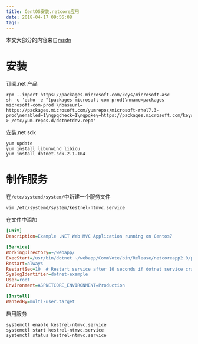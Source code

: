 ```yaml
---
title: CentOS安装.netcore应用
date: 2018-04-17 09:56:08
tags:
---
```


本文大部分的内容来自[msdn](https://www.microsoft.com/net/learn/get-started/linux/centos)

# 安装

订阅.net 产品

```shell
rpm --import https://packages.microsoft.com/keys/microsoft.asc
sh -c 'echo -e "[packages-microsoft-com-prod]\nname=packages-microsoft-com-prod \nbaseurl= https://packages.microsoft.com/yumrepos/microsoft-rhel7.3-prod\nenabled=1\ngpgcheck=1\ngpgkey=https://packages.microsoft.com/keys/microsoft.asc" > /etc/yum.repos.d/dotnetdev.repo'
```

安装.net sdk

```shell
yum update
yum install libunwind libicu
yum install dotnet-sdk-2.1.104
```

# 制作服务

在`/etc/systemd/system/`中新建一个服务文件

```shell
vim /etc/systemd/system/kestrel-ntmvc.service
```

在文件中添加

```ini
[Unit]
Description=Example .NET Web MVC Application running on Centos7

[Service]
WorkingDirectory=~/webapp/
ExecStart=/usr/bin/dotnet ~/webapp/CommVote/bin/Release/netcoreapp2.0/publish/vote.dll
Restart=always
RestartSec=10  # Restart service after 10 seconds if dotnet service crashes
SyslogIdentifier=dotnet-example
User=root
Environment=ASPNETCORE_ENVIRONMENT=Production

[Install]
WantedBy=multi-user.target

```

启用服务

```shell
systemctl enable kestrel-ntmvc.service
systemctl start kestrel-ntmvc.service
systemctl status kestrel-ntmvc.service
```